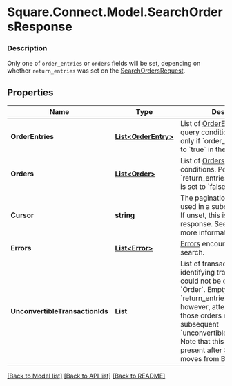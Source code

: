# Square.Connect.Model.SearchOrdersResponse

### Description

Only one of `order_entries` or `orders` fields will be set, depending on whether `return_entries` was set on the [SearchOrdersRequest](#type-searchorderrequest).

## Properties

Name | Type | Description | Notes
------------ | ------------- | ------------- | -------------
**OrderEntries** | [**List&lt;OrderEntry&gt;**](OrderEntry.md) | List of [OrderEntries](#type-orderentry) that fit the query conditions.  Populated only if &#x60;order_entries&#x60; was set to &#x60;true&#x60; in the request. | [optional] 
**Orders** | [**List&lt;Order&gt;**](Order.md) | List of [Orders](#type-order) that match query conditions. Populated only if &#x60;return_entries&#x60; in the request is set to &#x60;false&#x60;. | [optional] 
**Cursor** | **string** | The pagination cursor to be used in a subsequent request. If unset, this is the final response. See [Pagination](/basics/api101/pagination) for more information. | [optional] 
**Errors** | [**List&lt;Error&gt;**](Error.md) | [Errors](#type-error) encountered during the search. | [optional] 
**UnconvertibleTransactionIds** | **List<string>** | List of transaction IDs identifying transactions that could not be converted to an &#x60;Order&#x60;. Empty if &#x60;return_entries&#x60; is true, however, attempts to retrieve those orders may encounter subsequent &#x60;unconvertible_transcation_ids&#x60; Note that this field will not be present after SearchOrders moves from BETA to GA. | [optional] 



[[Back to Model list]](../README.md#documentation-for-models) [[Back to API list]](../README.md#documentation-for-api-endpoints) [[Back to README]](../README.md)

